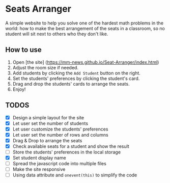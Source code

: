 # Seats Arranger

A simple website to help you solve one of the hardest math problems in the world:
how to make the best arrangement of the seats in a classroom, so no student will sit next to others who they don't like.

## How to use

1. Open [the site] (<https://mm-news.github.io/Seat-Arranger/index.html>)
2. Adjust the room size if needed.
3. Add students by clicking the `Add Student` button on the right.
4. Set the students' preferences by clicking the student's card.
5. Drag and drop the students' cards to arrange the seats.
6. Enjoy!

## TODOS

- [x] Design a simple layout for the site
- [x] Let user set the number of students
- [x] Let user customize the students' preferences
- [x] Let user set the number of rows and columns
- [x] Drag & Drop to arrange the seats
- [x] Check available seats for a student and show the result
- [ ] Store the students' preferences in the local storage
- [x] Set student display name
- [ ] Spread the javascript code into multiple files
- [ ] Make the site responsive
- [ ] Using data attribute and `onevent(this)` to simplify the code
